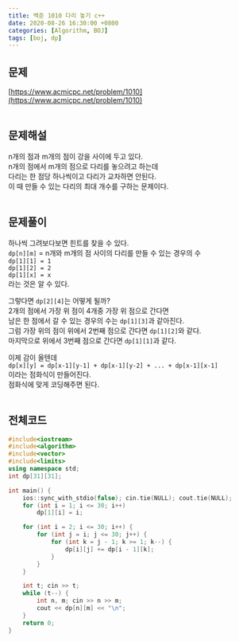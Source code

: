 ```yaml
---
title: 백준 1010 다리 놓기 c++
date: 2020-08-26 16:30:00 +0800
categories: [Algorithm, BOJ]
tags: [boj, dp]
---
```


## 문제
[https://www.acmicpc.net/problem/1010](https://www.acmicpc.net/problem/1010)  
<br>

## 문제해설  
n개의 점과 m개의 점이 강을 사이에 두고 있다.  
n개의 점에서 m개의 점으로 다리를 놓으려고 하는데  
다리는 한 점당 하나씩이고 다리가 교차하면 안된다.  
이 때 만들 수 있는 다리의 최대 개수를 구하는 문제이다.  
<br>

## 문제풀이  
하나씩 그려보다보면 힌트를 찾을 수 있다.  
`dp[n][m]` = n개와 m개의 점 사이의 다리를 만들 수 있는 경우의 수  
`dp[1][1] = 1`  
`dp[1][2] = 2`  
`dp[1][x] = x`  
라는 것은 알 수 있다.  

그렇다면 `dp[2][4]`는 어떻게 될까?  
2개의 점에서 가장 위 점이 4개중 가장 위 점으로 간다면  
남은 한 점에서 갈 수 있는 경우의 수는 `dp[1][3]`과 같아진다.  
그럼 가장 위의 점이 위에서 2번째 점으로 간다면 `dp[1][2]`와 같다.  
마지막으로 위에서 3번째 점으로 간다면 `dp[1][1]`과 같다.  

이제 감이 올텐데  
`dp[x][y] = dp[x-1][y-1] + dp[x-1][y-2] + ... + dp[x-1][x-1]`  
이라는 점화식이 만들어진다.  
점화식에 맞게 코딩해주면 된다.  
<br>


## 전체코드
```c++
#include<iostream>
#include<algorithm>
#include<vector>
#include<limits>
using namespace std;
int dp[31][31];

int main() {
	ios::sync_with_stdio(false); cin.tie(NULL); cout.tie(NULL);
	for (int i = 1; i <= 30; i++)
		dp[1][i] = i;

	for (int i = 2; i <= 30; i++) {
		for (int j = i; j <= 30; j++) {
			for (int k = j - 1; k >= 1; k--) {
				dp[i][j] += dp[i - 1][k];
			}
		}
	}

	int t; cin >> t;
	while (t--) {
		int n, m; cin >> n >> m;
		cout << dp[n][m] << "\n";
	}
	return 0;
}
```